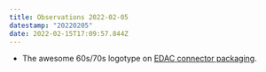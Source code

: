 ```yaml
---
title: Observations 2022-02-05
datestamp: "20220205"
date: 2022-02-15T17:09:57.844Z
---
```

- The awesome 60s/70s logotype on [EDAC connector packaging](https://images.app.goo.gl/YV3ooCA2gvZmmXay5).